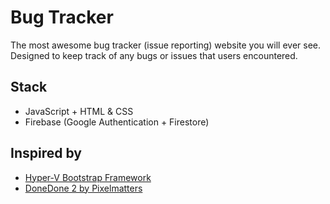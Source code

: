 # Bug Tracker

The most awesome bug tracker (issue reporting) website you will ever see. Designed to keep track of any bugs or issues that users encountered.

## Stack

- JavaScript + HTML & CSS
- Firebase (Google Authentication + Firestore)

## Inspired by

- [Hyper-V Bootstrap Framework](https://coderthemes.com/hyper/creative/layouts-vertical.html)
- [DoneDone 2 by Pixelmatters](https://dribbble.com/shots/6398590-DoneDone-2-Mailbox-Home?showSimilarShots=true&_=1630390033997#)

